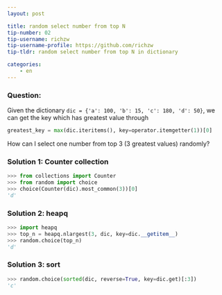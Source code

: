 ```yaml
---
layout: post

title: random select number from top N
tip-number: 02
tip-username: richzw
tip-username-profile: https://github.com/richzw
tip-tldr: random select number from top N in dictionary

categories:
    - en
---
```


### Question:

Given the dictionary `dic = {'a': 100, 'b': 15, 'c': 180, 'd': 50}`, we can get the key which has greatest value through

```python
greatest_key = max(dic.iteritems(), key=operator.itemgetter(1))[0]
```

How can I select one number from top 3 (3 greatest values) randomly?

### Solution 1: Counter collection

```python
>>> from collections import Counter
>>> from random import choice
>>> choice(Counter(dic).most_common(3))[0]
'd'
```

### Solution 2: heapq

```python
>>> import heapq
>>> top_n = heapq.nlargest(3, dic, key=dic.__getitem__)
>>> random.choice(top_n)
'd'
```

### Solution 3: sort 

```python
>>> random.choice(sorted(dic, reverse=True, key=dic.get)[:3])
'c'
```
